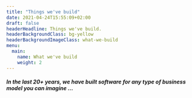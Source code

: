 ```yaml
---
title: "Things we've build"
date: 2021-04-24T15:55:09+02:00
draft: false
headerHeadline: Things we've build.
headerBackgroundClass: bg-yellow
headerBackgroundImageClass: what-we-build
menu:
  main:
    name: What we've build
    weight: 2
---
```


##### In the last 20+ years, we have built software for any type of business model you can imagine ...